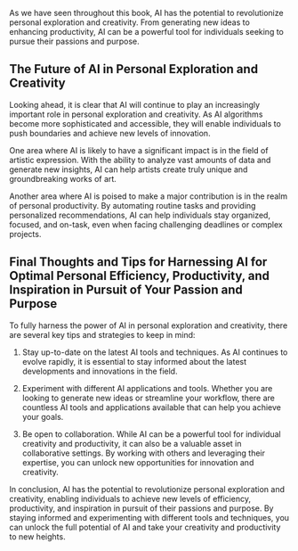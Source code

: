 
As we have seen throughout this book, AI has the potential to revolutionize personal exploration and creativity. From generating new ideas to enhancing productivity, AI can be a powerful tool for individuals seeking to pursue their passions and purpose.

The Future of AI in Personal Exploration and Creativity
-------------------------------------------------------

Looking ahead, it is clear that AI will continue to play an increasingly important role in personal exploration and creativity. As AI algorithms become more sophisticated and accessible, they will enable individuals to push boundaries and achieve new levels of innovation.

One area where AI is likely to have a significant impact is in the field of artistic expression. With the ability to analyze vast amounts of data and generate new insights, AI can help artists create truly unique and groundbreaking works of art.

Another area where AI is poised to make a major contribution is in the realm of personal productivity. By automating routine tasks and providing personalized recommendations, AI can help individuals stay organized, focused, and on-task, even when facing challenging deadlines or complex projects.

Final Thoughts and Tips for Harnessing AI for Optimal Personal Efficiency, Productivity, and Inspiration in Pursuit of Your Passion and Purpose
-----------------------------------------------------------------------------------------------------------------------------------------------

To fully harness the power of AI in personal exploration and creativity, there are several key tips and strategies to keep in mind:

1. Stay up-to-date on the latest AI tools and techniques. As AI continues to evolve rapidly, it is essential to stay informed about the latest developments and innovations in the field.

2. Experiment with different AI applications and tools. Whether you are looking to generate new ideas or streamline your workflow, there are countless AI tools and applications available that can help you achieve your goals.

3. Be open to collaboration. While AI can be a powerful tool for individual creativity and productivity, it can also be a valuable asset in collaborative settings. By working with others and leveraging their expertise, you can unlock new opportunities for innovation and creativity.

In conclusion, AI has the potential to revolutionize personal exploration and creativity, enabling individuals to achieve new levels of efficiency, productivity, and inspiration in pursuit of their passions and purpose. By staying informed and experimenting with different tools and techniques, you can unlock the full potential of AI and take your creativity and productivity to new heights.

